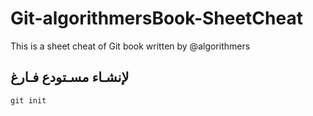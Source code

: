 # Git-algorithmersBook-SheetCheat
This is a sheet cheat of Git book written by @algorithmers

## لإنشـاء مسـتودع فـارغ 

```
git init 
```
